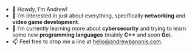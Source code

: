 - 👋 Howdy, I’m Andrew!
- 👀 I’m interested in just about everything, specifically **networking** and **video game development**.
- 🌱 I’m currently learning more about **cybersecurity** and trying to learn some new **programming languages** (mainly **C++** and soon **Go**).
- 📫 Feel free to drop me a line at [hello@andrewbanonis.com](mailto:hello@andrewbanonis.com).

<!---
andrewbanonis/andrewbanonis is a ✨ special ✨ repository because its `README.md` (this file) appears on your GitHub profile.
You can click the Preview link to take a look at your changes.
--->
